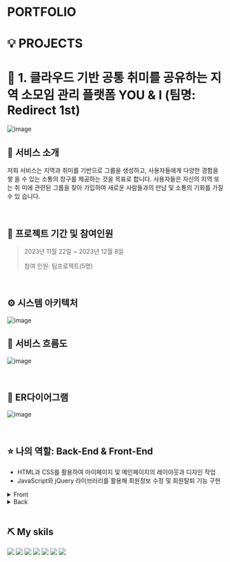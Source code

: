 # PORTFOLIO

# 💡 PROJECTS

# 📌 1. 클라우드 기반 공통 취미를 공유하는 지역 소모임 관리 플랫폼 YOU & I (팀명: Redirect 1st)
![image](https://github.com/kangchaelin/PORTFOLIO/assets/142488328/82e08ae2-c2a0-44c4-bc89-207e9a2b5ab1)


## 👀 서비스 소개
저희 서비스는 지역과 취미를 기반으로 그룹을 생성하고, 사용자들에게 다양한 경험을 쌓
을 수 있는 소통의 창구를 제공하는 것을 목표로 합니다. 사용자들은 자신의 지역 또는 취
미에 관련된 그룹을 찾아 가입하여 새로운 사람들과의 만남 및 소통의 기회를 가질 수 있
습니다.

<br>

## 📅 프로젝트 기간 및 참여인원
> 2023년 11월 22일 ~ 2023년 12월 8일
> 
> 참여 인원: 팀프로젝트(5명)
<br>

## ⚙ 시스템 아키텍처
![image](https://github.com/kangchaelin/PORTFOLIO/assets/142488328/7a2ed62f-5431-4c09-bee8-ae7a4b2f1fb0)
<br>

## 📌 서비스 흐름도
![image](https://github.com/kangchaelin/PORTFOLIO/assets/142488328/c230a70b-0616-4359-8638-8f22b8da580a)

<br>

## 📌 ER다이어그램
![image](https://github.com/kangchaelin/PORTFOLIO/assets/142488328/01e0101a-8a72-430d-b4e7-22ecd1ac5ff0)

<br>

## ⭐ 나의 역할: Back-End & Front-End
- HTML과 CSS를 활용하여 마이페이지 및 메인페이지의 레이아웃과 디자인 작업
- JavaScript와 jQuery 라이브러리를 활용해 회원정보 수정 및 회원탈퇴 기능 구현

<details>
   <summary>Front</summary>
      <br/>
<div align="center">
<div><메인페이지></div>
<img src="https://github.com/kangchaelin/kangchaelin/assets/142488328/f2917c27-0407-4a10-a360-9db64ac7ee29" width="400" />
    <br>
    <br>
<div><마이페이지></div>
<img src="https://github.com/kangchaelin/kangchaelin/assets/142488328/23454ea0-dce3-4325-82f8-a0cd4c920201" width="400" />
</div>
</details>

<details><summary>Back</summary>
  
<h5>📍 회원 정보 수정</h5>
1. 마이페이지 화면에서 수정사항을 변경합니다.
2. 적용 버튼을 클릭하면 입력란이 읽기전용으로 변경되며, 변경 사항이 DB에 업데이트 됩니다.

<div><h6>mypg.html</h6></div>
<div markdown="1">

     // 적용 버튼을 클릭하면 이벤트 발생
     $("#mybtn").on("click", () => {
       var inputValues = [];
       // input태그(닉네임, 연락처, 활동지역)에 정보를 입력받고, 입력받은 데이터를 inputValues 리스트에 추가
       $(".ip").each(function() {
       var value = $(this).val();
       inputValues.push(value);
     });
     var mypCtValues = [];
   
     // select태그에 정보를 입력받고, 입력받은 데이터를 mypCtValues 리스트에 추가
     $(".mypCt").each(function() {
       var value = $(this).val();
       mypCtValues.push(value);
     });
   
     var sendObj = { nick: inputValues[0], phone: inputValues[1], region: inputValues[2], ct1: mypCtValues[0]};
   
     $.ajax({
        // UpdateMyPage.do페이지에 요청
        url: "UpdateMyPage.do",
         // UpdateMyPage.do페이지에 데이터 보내기
        data: sendObj,
        dataType: "json",
        success: function() {
       },
       error: function(e) {
       }
       })
    })

</div>

<div><h6>UpdateMyPageService.java</h6></div>
<div markdown="1">
      
      public class UpdateMyPageService implements Command {
      @Override
      public String execute(HttpServletRequest request, HttpServletResponse response)
         throws ServletException, IOException {
   
         request.setCharacterEncoding("utf-8");
         response.setContentType("text/html;charset=utf-8");
         
         HttpSession session = request.getSession(); 
         String user_id = (String) session.getAttribute("id");
         String nick =request.getParameter("nick");
         String phone =request.getParameter("phone");
         String region =request.getParameter("region");
         String ct1 =request.getParameter("ct1");
     
         User_DTO u_dt = new User_DTO();
         u_dt.setId(user_id);
         u_dt.setNick(nick);
         u_dt.setPhone(콜);
         u_dt.setRegion(region);
         u_dt.setHobby(ct1);
         
         User_DAO dao = new User_DAO();
         int row = dao.update(u_dt);
         
         if(row > 0 ) {
            return "redirect:/Gomypg.do";
         }
         else {
            return "redirect:/Gomypg.do";
         }
      }
      }
    
</div>

<div><h6>User_DAO : update()</h6></div>
<div markdown="1">
     
     public int update(User_DTO dto) {
        SqlSession sqlSession = factory.openSession(true);
        int row = sqlSession.update("update", dto);
        sqlSession.close();
        return row;
     }

</div>

<div><h6>Mapper.xml : id="update"</h6></div>
<div markdown="1">
   
     <update id="update" parameterType="com.YOU_I.model.User_DTO">
        UPDATE tbl_user
        SET
        nick=#{nick}, phone=#{phone}, region=#{region}, hobby=#{hobby}
        WHERE id = #{id}
     </update>

</div>



📍 회원 탈퇴
1. 마이페이지 화면에서 회원탈퇴 버튼을 클릭합니다.
2. 아이디와 비밀번호를 입력하고 확인을 클릭합니다.
3. 정보가 일치하면 회원 탈퇴가 완료되며, 메인페이지로 이동합니다.

<div><h6>mypg.html</h6></div>
<div markdown="1">

        // 탈퇴 버튼을 클릭하면 이벤트 발생
        $("#popupsub").on("click", function() {
        
          var sendObj = { id: $("#userId").val(), pw: $("#userPw").val() };
          $.ajax({
    
             url: "unregister.do",
             data: sendObj,
             dataType: "json",
             success: function() {
    
                alert("회원탈퇴에 성공하셨습니다. 이용해주셔서 감사합니다.");
                window.location.href =    "http://localhost:8081/YOU_I/Gomainpg.do";
             },
             error: function(e) {
                alert("아이디와 비밀번호가 일치하지않습니다.");
             }
             })
          })
       }

</div>

<div><h6>unregisterService.java</h6></div>
<div markdown="1">
      
       public class unregisterService implements Command {
       @Override
       public String execute(HttpServletRequest request, HttpServletResponse response)
             throws ServletException, IOException {
             response.setContentType("text/html;charset=utf-8");
          PrintWriter out = response.getWriter();
    
          String u_id = request.getParameter("id");
          String u_pw = request.getParameter("pw");
    
          User_DTO u_DTO = new User_DTO();
          u_DTO.setId(u_id);
          u_DTO.setPw(u_pw);
    
          User_DAO dao = new User_DAO();
          int res = dao.unregister(u_DTO);
          
          if(res>0) {
             out.print("{\"name\":\""+res+"\"}");   
          }
          return null;
       }
    
       }   
    
</div>

<div><h6>User_DAO : unregister()</h6></div>
<div markdown="1">
       
          public int unregister(User_DTO dto) {
          
          SqlSession sqlSession = factory.openSession(true);
          int res = sqlSession.delete("unregister", dto);
          sqlSession.close();
          return res;
          
       }

</div>

<div><h6>Mapper.xml : id="unregister"</h6></div>
<div markdown="1">
   
       <delete id="unregister" parameterType="com.YOU_I.model.User_DTO">
          DELETE FROM TBL_USER
          WHERE
          id = #{id} AND pw = #{pw}
       </delete>

</div>
</details>

 

</br>



## ⛏ My skils
<div>
            <img src="https://img.shields.io/badge/Java-007396?style=for-the-badge&logo=java&logoColor=white"/>
            <img src="https://img.shields.io/badge/HTML5-E34F26?style=for-the-badge&logo=HTML5&logoColor=white"/>
            <img src="https://img.shields.io/badge/CSS3-1572B6?style=for-the-badge&logo=CSS3&logoColor=white"/>
            <img src="https://img.shields.io/badge/JavaScript-F7DF1E?style=for-the-badge&logo=JavaScript&logoColor=white"/>
            <img src="https://img.shields.io/badge/Eclipse-2C2255?style=for-the-badge&logo=Eclipse&logoColor=white"/>
            <img src="https://img.shields.io/badge/Oracle 11g-F80000?style=for-the-badge&logo=Oracle&logoColor=white"/>
            <img src="https://img.shields.io/badge/GitHub-181717?style=for-the-badge&logo=GitHub&logoColor=white"/>
</div>

</details>
